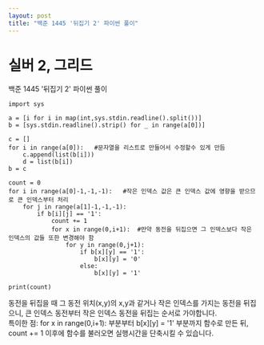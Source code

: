 ```yaml
---
layout: post
title: "백준 1445 '뒤집기 2' 파이썬 풀이"
---
```


# 실버 2, 그리드

백준 1445 '뒤집기 2' 파이썬 풀이<br>

```
import sys

a = [i for i in map(int,sys.stdin.readline().split())]
b = [sys.stdin.readline().strip() for _ in range(a[0])]

c = []
for i in range(a[0]):   #문자열을 리스트로 만들어서 수정할수 있게 만듬
    c.append(list(b[i]))
    d = list(b[i])
b = c

count = 0
for i in range(a[0]-1,-1,-1):   #작은 인덱스 값은 큰 인덱스 값에 영향을 받으므로 큰 인덱스부터 처리
    for j in range(a[1]-1,-1,-1):
        if b[i][j] == '1':
            count += 1
            for x in range(0,i+1):  #만약 동전을 뒤집으면 그 인덱스보다 작은 인덱스의 값들 또한 변경해야 함
                for y in range(0,j+1):
                    if b[x][y] == '1':
                        b[x][y] = '0'
                    else:
                        b[x][y] = '1' 

print(count)
```
동전을 뒤집을 때 그 동전 위치(x,y)의 x,y과 같거나 작은 인덱스를 가지는 동전을 뒤집으니, 큰 인덱스 동전부터 작은 인덱스 동전을 뒤집는 순서로 가야합니다.<br>
특이한 점: for x in range(0,i+1): 부분부터 b[x][y] = '1' 부분까지 함수로 만든 뒤, count += 1 이후에 함수를 불러오면 실행시간을 단축시킬 수 있습니다.
